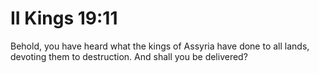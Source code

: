 # II Kings 19:11

Behold, you have heard what the kings of Assyria have done to all lands, devoting them to destruction. And shall you be delivered?
